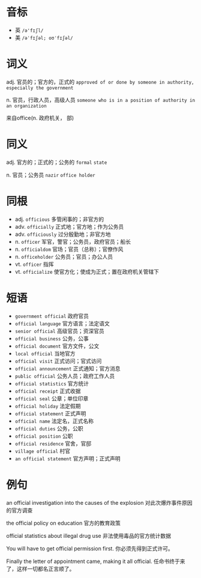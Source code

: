 # 音标

- 英 `/ə'fɪʃl/`
- 美 `/əˈfɪʃəl; oʊˈfɪʃəl/`

# 词义

adj. 官员的；官方的，正式的
`approved of or done by someone in authority, especially the government`

n. 官员，行政人员，高级人员
`someone who is in a position of authority in an organization`



来自office(n. 政府机关， 部)

# 同义

adj. 官方的；正式的；公务的
`formal` `state`

n. 官员；公务员
`nazir` `office holder`

# 同根

- adj. `officious` 多管闲事的；非官方的
- adv. `officially` 正式地；官方地；作为公务员
- adv. `officiously` 过分殷勤地；非官方地
- n. `officer` 军官，警官；公务员，政府官员；船长
- n. `officialdom` 官场；官员（总称）；官僚作风
- n. `officeholder` 公务员；官员；办公人员
- vt. `officer` 指挥
- vt. `officialize` 使官方化；使成为正式；置在政府机关管辖下

# 短语

- `government official` 政府官员
- `official language` 官方语言；法定语文
- `senior official` 高级官员；资深官员
- `official business` 公务，公事
- `official document` 官方文件，公文
- `local official` 当地官方
- `official visit` 正式访问；官式访问
- `official announcement` 正式通知；官方消息
- `public official` 公务人员；政府工作人员
- `official statistics` 官方统计
- `official receipt` 正式收据
- `official seal` 公章；单位印章
- `official holiday` 法定假期
- `official statement` 正式声明
- `official name` 法定名，正式名称
- `official duties` 公务，公职
- `official position` 公职
- `official residence` 官舍，官邸
- `village official` 村官
- `an official statement` 官方声明；正式声明

# 例句

an official investigation into the causes of the explosion
对此次爆炸事件原因的官方调查

the official policy on education
官方的教育政策

official statistics about illegal drug use
非法使用毒品的官方统计数据

You will have to get official permission first.
你必须先得到正式许可。

Finally the letter of appointment came, making it all official.
任命书终于来了，这样一切都名正言顺了。


